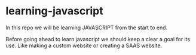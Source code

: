 # learning-javascript
 In this repo we will be learning JAVASCRIPT from the start to end.

Before going ahead to learn javascript we should keep a clear a goal for its use. Like making a custom website or creating a SAAS website.
